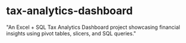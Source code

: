 # tax-analytics-dashboard
"An Excel + SQL Tax Analytics Dashboard project showcasing financial insights using pivot tables, slicers, and SQL queries."
